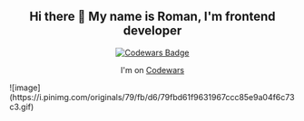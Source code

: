 <h2 align="center"> Hi there 👋 My name is Roman, I'm frontend developer </h2>

<div align="center">
  <a href="https://www.codewars.com/users/katozaaaa/">
    <img align="center" alt="Codewars Badge" src="https://www.codewars.com/users/katozaaaa/badges/large">
  </a>
  <p align="center"> I'm on <a href="https://www.codewars.com/users/katozaaaa/"> Codewars </a> </p>
</div>
![image](https://i.pinimg.com/originals/79/fb/d6/79fbd61f9631967ccc85e9a04f6c73c3.gif)
